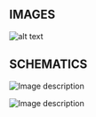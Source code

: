   ## IMAGES
  ![alt text](https://github.com/macsakarn/Drum-Gloves/blob/master/images/images.jpg "Promote")
  
  
  ## SCHEMATICS
  
  ![Image description](https://github.com/macsakarn/Drum-Gloves/blob/master/images/Schematic2-gif.gif)
  
  ![Image description](https://github.com/macsakarn/Drum-Gloves/blob/master/images/Schematic.jpg)
  
